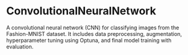 # ConvolutionalNeuralNetwork
A convolutional neural network (CNN) for classifying images from the Fashion-MNIST dataset. It includes data preprocessing, augmentation, hyperparameter tuning using Optuna, and final model training with evaluation.
